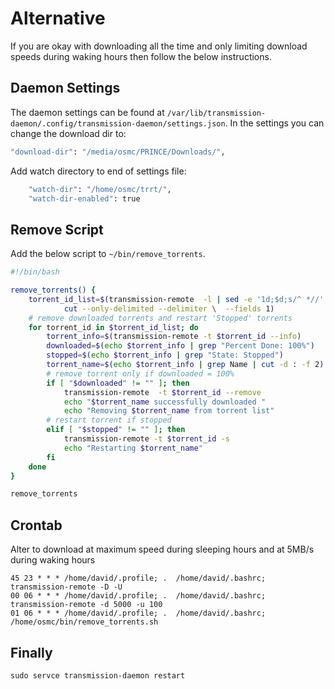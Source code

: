 # Alternative
If you are okay with downloading all the time and only limiting download speeds during waking hours then follow the below instructions.

## Daemon Settings
The daemon settings can be found at `/var/lib/transmission-daemon/.config/transmission-daemon/settings.json`.
In the settings you can change the download dir to: 
```bash
"download-dir": "/media/osmc/PRINCE/Downloads/",
```
Add watch directory to end of settings file:
```bash
    "watch-dir": "/home/osmc/trrt/",
    "watch-dir-enabled": true
```
## Remove Script
Add the below script to `~/bin/remove_torrents`.
```bash
#!/bin/bash

remove_torrents() {
	torrent_id_list=$(transmission-remote  -l | sed -e '1d;$d;s/^ *//' | \
			cut --only-delimited --delimiter \  --fields 1)
	# remove downloaded torrents and restart 'Stopped' torrents
	for torrent_id in $torrent_id_list; do
		torrent_info=$(transmission-remote -t $torrent_id --info)
		downloaded=$(echo $torrent_info | grep "Percent Done: 100%")
		stopped=$(echo $torrent_info | grep "State: Stopped")
		torrent_name=$(echo $torrent_info | grep Name | cut -d : -f 2)
		# remove torrent only if downloaded = 100%
		if [ "$downloaded" != "" ]; then
			transmission-remote  -t $torrent_id --remove
			echo "$torrent_name successfully downloaded "
			echo "Removing $torrent_name from torrent list"
		# restart torrent if stopped
		elif [ "$stopped" != "" ]; then
			transmission-remote -t $torrent_id -s
			echo "Restarting $torrent_name"
		fi
	done
}

remove_torrents
```

## Crontab
Alter to download at maximum speed during sleeping hours and at 5MB/s during waking hours
```
45 23 * * * /home/david/.profile; .  /home/david/.bashrc; transmission-remote -D -U
00 06 * * * /home/david/.profile; .  /home/david/.bashrc; transmission-remote -d 5000 -u 100
01 06 * * * /home/david/.profile; .  /home/david/.bashrc; /home/osmc/bin/remove_torrents.sh
```

## Finally
`sudo servce transmission-daemon restart`
